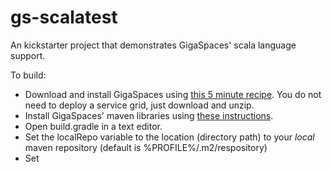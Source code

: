 gs-scalatest
=========

An kickstarter project that demonstrates GigaSpaces' scala language support.

To build:

* Download and install GigaSpaces using [this 5 minute recipe](http://docs.gigaspaces.com/tutorials/your-first-data-grid-application.html). You do not need to deploy a service grid, just download and unzip.
* Install GigaSpaces' maven libraries using [these instructions](http://docs.gigaspaces.com/xap97/maven-plugin.html#prior-to-installation).
* Open build.gradle in a text editor.
* Set the localRepo variable to the location (directory path) to your _local_ maven repository (default is %PROFILE%/.m2/respository)
* Set


